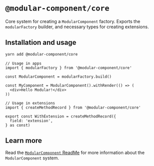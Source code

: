 # `@modular-component/core`

Core system for creating a `ModularComponent` factory. Exports the `modularFactory`
builder, and necessary types for creating extensions.

## Installation and usage

```bash
yarn add @modular-component/core
```

```tsx
// Usage in apps
import { modularFactory } from '@modular-component/core'

const ModularComponent = modularFactory.build()

const MyComponent = ModularComponent().withRender(() => (
  <div>Hello Modular!</div>
))
```

```tsx
// Usage in extensions
import { createMethodRecord } from '@modular-component/core'

export const WithExtension = createMethodRecord({
  field: 'extension',
} as const)
```

## Learn more

Read the [`ModularComponent` ReadMe](https://github.com/jvdsande/modular-component/blob/master/README.md) for more information about the `ModularComponent` system.

